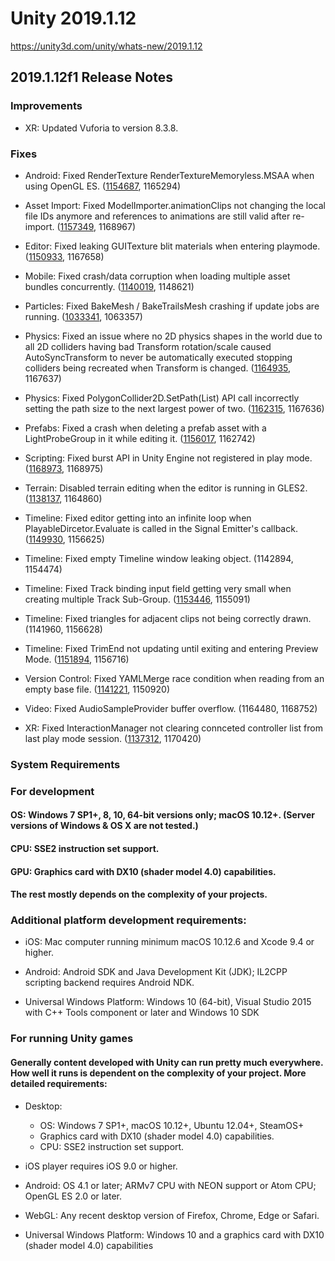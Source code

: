 # Unity 2019.1.12
https://unity3d.com/unity/whats-new/2019.1.12

## 2019.1.12f1 Release Notes


### Improvements
<ul>
<li>XR: Updated Vuforia to version 8.3.8.</li>
</ul>

### Fixes
<ul>
<li><p>Android: Fixed RenderTexture RenderTextureMemoryless.MSAA when using OpenGL ES. (<a href="https://issuetracker.unity3d.com/issues/android-temporary-render-textures-configured-with-memoryless-dot-msaa-render-black-on-android">1154687</a>, 1165294)</p></li>
<li><p>Asset Import: Fixed ModelImporter.animationClips not changing the local file IDs anymore and references to animations are still valid after re-import. (<a href="https://issuetracker.unity3d.com/issues/assetimporter-updating-existing-animationclip-import-setting-results-in-a-new-internalid-and-lost-references-to-the-clip">1157349</a>, 1168967)</p></li>
<li><p>Editor: Fixed leaking GUITexture blit materials when entering playmode. (<a href="https://issuetracker.unity3d.com/issues/two-guitexture-materials-are-leaked-into-the-editor-each-time-play-mode-is-exited">1150933</a>, 1167658)</p></li>
<li><p>Mobile: Fixed crash/data corruption when loading multiple asset bundles concurrently. (<a href="https://issuetracker.unity3d.com/issues/mobile-crash-in-resize-initialized-inlined-construct-at-constructorutility-dot-h-using-assetbundle-dot-loadassetasync">1140019</a>, 1148621)</p></li>
<li><p>Particles: Fixed BakeMesh / BakeTrailsMesh crashing if update jobs are running. (<a href="https://issuetracker.unity3d.com/issues/bakemesh-slash-baketrailsmesh-crashes-if-update-jobs-are-running">1033341</a>, 1063357)</p></li>
<li><p>Physics: Fixed an issue where no 2D physics shapes in the world due to all 2D colliders having bad Transform rotation/scale caused AutoSyncTransform to never be automatically executed stopping colliders being recreated when Transform is changed. (<a href="https://issuetracker.unity3d.com/issues/2d-colliders-will-not-update-their-collision-shapes-when-changing-transform-scale-from-zero-on-runtime">1164935</a>, 1167637)</p></li>
<li><p>Physics: Fixed PolygonCollider2D.SetPath(List) API call incorrectly setting the path size to the next largest power of two. (<a href="https://issuetracker.unity3d.com/issues/polygoncollider2d-dot-setpath-list-version-produces-incorrect-number-of-points-always-rounding-up-to-the-nearest-power-of-2">1162315</a>, 1167636)</p></li>
<li><p>Prefabs: Fixed a crash when deleting a prefab asset with a LightProbeGroup in it while editing it. (<a href="https://issuetracker.unity3d.com/issues/improved-prefabs-editor-breaks-down-on-exiting-prefab-mode-of-light-probe-prefab-if-prefab-is-deleted-from-the-project-view">1156017</a>, 1162742)</p></li>
<li><p>Scripting: Fixed burst API in Unity Engine not registered in play mode. (<a href="https://issuetracker.unity3d.com/issues/fix-burst-api-in-unity-engine-to-be-registered-in-playmode">1168973</a>, 1168975)</p></li>
<li><p>Terrain: Disabled terrain editing when the editor is running in GLES2. (<a href="https://issuetracker.unity3d.com/issues/opengles2-a-pink-grid-covers-the-scene-view-when-mouse-is-over-a-terrain-while-smooth-height-or-texture-is-selected">1138137</a>, 1164860)</p></li>
<li><p>Timeline: Fixed editor getting into an infinite loop when PlayableDircetor.Evaluate is called in the Signal Emitter's callback. (<a href="https://issuetracker.unity3d.com/issues/editor-gets-into-infinite-loop-when-playabledircetor-dot-evaluate-is-called-in-the-signal-emitters-callback">1149930</a>, 1156625)</p></li>
<li><p>Timeline: Fixed empty Timeline window leaking object. (1142894, 1154474)</p></li>
<li><p>Timeline: Fixed Track binding input field getting very small when creating multiple Track Sub-Group. (<a href="https://issuetracker.unity3d.com/issues/timeline-track-binding-input-field-is-getting-very-small-when-creating-multiple-track-sub-group">1153446</a>, 1155091)</p></li>
<li><p>Timeline: Fixed triangles for adjacent clips not being correctly drawn. (1141960, 1156628)</p></li>
<li><p>Timeline: Fixed TrimEnd not updating until exiting and entering Preview Mode. (<a href="https://issuetracker.unity3d.com/issues/timeline-editing-trimend-does-not-update-until-exiting-and-entering-preview-mode">1151894</a>, 1156716)</p></li>
<li><p>Version Control: Fixed YAMLMerge race condition when reading from an empty base file. (<a href="https://issuetracker.unity3d.com/issues/editor-windows-yamlmerge-tool-occasionally-exiting-without-any-warning-when-passing-empty-files">1141221</a>, 1150920)</p></li>
<li><p>Video: Fixed AudioSampleProvider buffer overflow. (1164480, 1168752)</p></li>
<li><p>XR: Fixed InteractionManager not clearing connceted controller list from last play mode session. (<a href="https://issuetracker.unity3d.com/issues/interactionmanager-doesnt-clear-connceted-controller-list-from-last-play-mode-session">1137312</a>, 1170420)</p></li>
</ul>

### System Requirements

### For development

#### OS: Windows 7 SP1+, 8, 10, 64-bit versions only; macOS 10.12+. (Server versions of Windows & OS X are not tested.)

#### CPU: SSE2 instruction set support.

#### GPU: Graphics card with DX10 (shader model 4.0) capabilities.

#### The rest mostly depends on the complexity of your projects.

### Additional platform development requirements:
<ul>
<li><p>iOS: Mac computer running minimum macOS 10.12.6 and Xcode 9.4 or higher.</p></li>
<li><p>Android: Android SDK and Java Development Kit (JDK); IL2CPP scripting backend requires Android NDK.</p></li>
<li><p>Universal Windows Platform: Windows 10 (64-bit), Visual Studio 2015 with C++ Tools component or later and Windows 10 SDK</p></li>
</ul>

### For running Unity games

#### Generally content developed with Unity can run pretty much everywhere. How well it runs is dependent on the complexity of your project. More detailed requirements:
<ul>
<li><p>Desktop:</p> 
<ul>
<li>OS: Windows 7 SP1+, macOS 10.12+, Ubuntu 12.04+, SteamOS+</li>
<li>Graphics card with DX10 (shader model 4.0) capabilities.</li>
<li>CPU: SSE2 instruction set support.</li>
</ul></li>
<li><p>iOS player requires iOS 9.0 or higher.</p></li>
<li><p>Android: OS 4.1 or later; ARMv7 CPU with NEON support or Atom CPU; OpenGL ES 2.0 or later.</p></li>
<li><p>WebGL: Any recent desktop version of Firefox, Chrome, Edge or Safari.</p></li>
<li><p>Universal Windows Platform: Windows 10 and a graphics card with DX10 (shader model 4.0) capabilities</p></li>
</ul>
